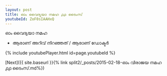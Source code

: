 ```yaml
---
layout: post
title: ഓം വൈദ്യയാ നമഹ ൧൧ ടൈംസ്
youtubeId: ZoF0sIAAHxQ
---
```

 
 
 ഓം വൈദ്യയാ നമഹ 
 
 -  ആരാണ് അറിവ് നിറഞ്ഞത് / ആരാണ് ഡോക്ടർ 
 
  
 
  
 
 
 
 
 
 


{% include youtubePlayer.html id=page.youtubeId %}
 
[Next]({{ site.baseurl }}{% link  split2/_posts/2015-02-18-ഓം വിരാജയ നമഹ ൧൧ ടൈംസ്.md%})
 
